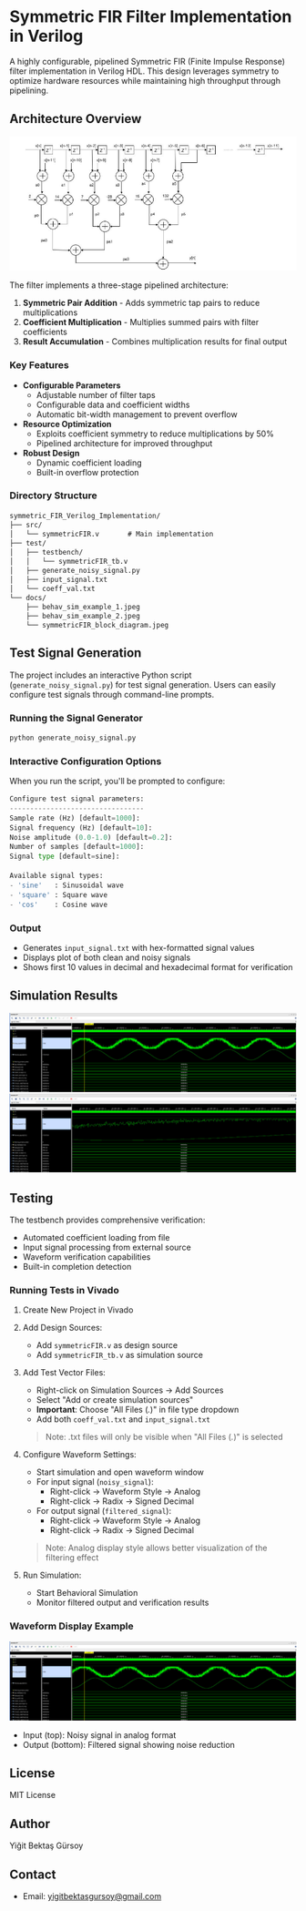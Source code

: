 # Symmetric FIR Filter Implementation in Verilog

A highly configurable, pipelined Symmetric FIR (Finite Impulse Response) filter implementation in Verilog HDL. This design leverages symmetry to optimize hardware resources while maintaining high throughput through pipelining.

## Architecture Overview

![Block Diagram](docs/symmetricFIR_block_diagram.jpeg)

The filter implements a three-stage pipelined architecture:
1. **Symmetric Pair Addition** - Adds symmetric tap pairs to reduce multiplications
2. **Coefficient Multiplication** - Multiplies summed pairs with filter coefficients
3. **Result Accumulation** - Combines multiplication results for final output

### Key Features

- **Configurable Parameters**
  - Adjustable number of filter taps
  - Configurable data and coefficient widths
  - Automatic bit-width management to prevent overflow
- **Resource Optimization**
  - Exploits coefficient symmetry to reduce multiplications by 50%
  - Pipelined architecture for improved throughput
- **Robust Design**
  - Dynamic coefficient loading
  - Built-in overflow protection

### Directory Structure

```
symmetric_FIR_Verilog_Implementation/
├── src/
│   └── symmetricFIR.v       # Main implementation
├── test/
│   ├── testbench/
│   │   └── symmetricFIR_tb.v
│   ├── generate_noisy_signal.py
│   ├── input_signal.txt
│   └── coeff_val.txt
└── docs/
    ├── behav_sim_example_1.jpeg
    ├── behav_sim_example_2.jpeg
    └── symmetricFIR_block_diagram.jpeg
```

## Test Signal Generation

The project includes an interactive Python script (`generate_noisy_signal.py`) for test signal generation. Users can easily configure test signals through command-line prompts.

### Running the Signal Generator

```bash
python generate_noisy_signal.py
```

### Interactive Configuration Options
When you run the script, you'll be prompted to configure:

```python
Configure test signal parameters:
---------------------------------
Sample rate (Hz) [default=1000]: 
Signal frequency (Hz) [default=10]: 
Noise amplitude (0.0-1.0) [default=0.2]: 
Number of samples [default=1000]: 
Signal type [default=sine]: 

Available signal types: 
- 'sine'   : Sinusoidal wave
- 'square' : Square wave
- 'cos'    : Cosine wave
```

### Output
- Generates `input_signal.txt` with hex-formatted signal values
- Displays plot of both clean and noisy signals
- Shows first 10 values in decimal and hexadecimal format for verification

## Simulation Results

![Simulation Example 1](docs/behav_sim_example_1.jpeg)
![Simulation Example 2](docs/behav_sim_example_2.jpeg)

## Testing

The testbench provides comprehensive verification:
- Automated coefficient loading from file
- Input signal processing from external source
- Waveform verification capabilities
- Built-in completion detection

### Running Tests in Vivado

1. Create New Project in Vivado
2. Add Design Sources:
   - Add `symmetricFIR.v` as design source
   - Add `symmetricFIR_tb.v` as simulation source

3. Add Test Vector Files:
   - Right-click on Simulation Sources → Add Sources
   - Select "Add or create simulation sources"
   - **Important**: Choose "All Files (*.*)" in file type dropdown
   - Add both `coeff_val.txt` and `input_signal.txt`
   > Note: .txt files will only be visible when "All Files (*.*)" is selected

4. Configure Waveform Settings:
   - Start simulation and open waveform window
   - For input signal (`noisy_signal`):
     * Right-click → Waveform Style → Analog
     * Right-click → Radix → Signed Decimal
   - For output signal (`filtered_signal`):
     * Right-click → Waveform Style → Analog
     * Right-click → Radix → Signed Decimal
   > Note: Analog display style allows better visualization of the filtering effect

5. Run Simulation:
   - Start Behavioral Simulation
   - Monitor filtered output and verification results

### Waveform Display Example
![Simulation Example 1](docs/behav_sim_example_1.jpeg)
- Input (top): Noisy signal in analog format
- Output (bottom): Filtered signal showing noise reduction

## License

MIT License

## Author

Yiğit Bektaş Gürsoy

## Contact

- Email: yigitbektasgursoy@gmail.com